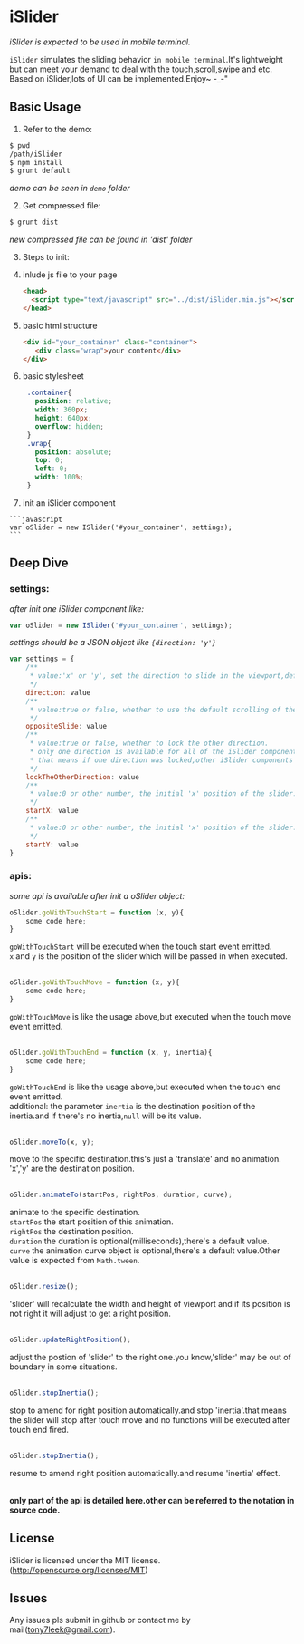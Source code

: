 # iSlider
*iSlider is expected to be used in mobile terminal.*

`iSlider` simulates the sliding behavior ``in mobile terminal``.It's lightweight but can meet your demand to deal with the touch,scroll,swipe and etc.
Based on iSlider,lots of UI can be implemented.Enjoy~ -_-"
## Basic Usage
1. Refer to the demo:

  ```sh
  $ pwd 
  /path/iSlider
  $ npm install
  $ grunt default
  ```
  *demo can be seen in `demo` folder*

2. Get compressed file:

  ```sh
  $ grunt dist
  ```
  *new compressed file can be found in 'dist' folder*

3. Steps to init:

  1. inlude js file to your page

     ```html
     <head>
       <script type="text/javascript" src="../dist/iSlider.min.js"></script>
     </head>
     ```

  2. basic html structure

     ```html
     <div id="your_container" class="container">
        <div class="wrap">your content</div>
     </div>
     ```

 3. basic stylesheet

     ```css
      .container{
        position: relative; 
        width: 360px;
        height: 640px;
        overflow: hidden;
      }
      .wrap{
        position: absolute;
        top: 0;
        left: 0;
        width: 100%;
      }
     ```

  4. init an iSlider component

    ```javascript
    var oSlider = new ISlider('#your_container', settings);
    ```


## Deep Dive
### settings:

*after init one iSlider component like:*

```javascript
var oSlider = new ISlider('#your_container', settings);
```
*settings should be a JSON object like `{direction: 'y'}`*

```javascript
var settings = {
    /**
     * value:'x' or 'y', set the direction to slide in the viewport,default is 'y'.
     */
    direction: value
    /**
     * value:true or false, whether to use the default scrolling of the browser in the opposite direction.
     */
    oppositeSlide: value
    /**
     * value:true or false, whether to lock the other direction. 
     * only one direction is available for all of the iSlider components.
     * that means if one direction was locked,other iSlider components won't be scrollable in the opposite direction.
     */
    lockTheOtherDirection: value
    /**
     * value:0 or other number, the initial 'x' position of the slider.
     */
    startX: value
    /**
     * value:0 or other number, the initial 'x' position of the slider.  
     */
    startY: value
}
```

### apis:

*some api is available after init a oSlider object:*<br>

```javascript
oSlider.goWithTouchStart = function (x, y){
	some code here;
}
```
`goWithTouchStart` will be executed when the touch start event emitted.<br>
`x` and `y` is the position of the slider which will be passed in when executed.<br><br>



```javascript
oSlider.goWithTouchMove = function (x, y){
	some code here;
}
```
`goWithTouchMove` is like the usage above,but executed when the touch move event emitted.<br><br>



```javascript
oSlider.goWithTouchEnd = function (x, y, inertia){
	some code here;
}
```
`goWithTouchEnd` is like the usage above,but executed when the touch end event emitted.<br>
additional: the parameter `inertia` is the destination position of the inertia.and if there's no inertia,`null` will be its value.<br><br>



```javascript
oSlider.moveTo(x, y);
```
move to the specific destination.this's just a 'translate' and no animation.<br>
'x','y' are the destination position.<br><br>



```javascript
oSlider.animateTo(startPos, rightPos, duration, curve);
```
animate to the specific destination.<br>
`startPos` the start position of this animation.<br>
`rightPos` the destination position.<br>
`duration` the duration is optional(milliseconds),there's a default value.<br>
`curve` the animation curve object is optional,there's a default value.Other value is expected from `Math.tween`.<br><br>



```javascript
oSlider.resize();
```
'slider' will recalculate the width and height of viewport and if its position is not right it will adjust to get a right position.<br><br>



```javascript
oSlider.updateRightPosition();
```
adjust the postion of 'slider' to the right one.you know,'slider' may be out of boundary in some situations.<br><br>



```javascript
oSlider.stopInertia();
```
stop to amend for right position automatically.and stop 'inertia'.that means the slider will stop after touch move and no functions will be executed after touch end fired.<br><br>



```javascript
oSlider.stopInertia();
```
resume to amend right position automatically.and resume 'inertia' effect.<br><br>



**only part of the api is detailed here.other can be referred to the notation in source code.**<br>

## License
iSlider is licensed under the MIT license. (http://opensource.org/licenses/MIT)

## Issues
Any issues pls submit in github or contact me by mail(tony7leek@gmail.com).
